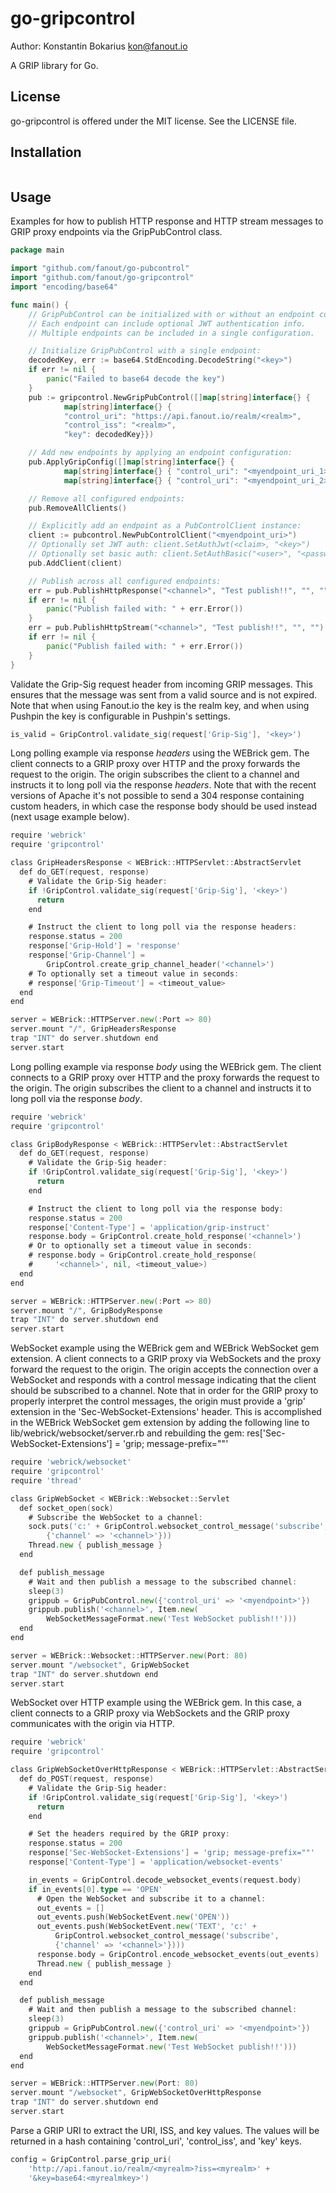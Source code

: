 go-gripcontrol
================

Author: Konstantin Bokarius <kon@fanout.io>

A GRIP library for Go.

License
-------

go-gripcontrol is offered under the MIT license. See the LICENSE file.

Installation
------------

```sh
```

Usage
-----

Examples for how to publish HTTP response and HTTP stream messages to GRIP proxy endpoints via the GripPubControl class.

```Go
package main

import "github.com/fanout/go-pubcontrol"
import "github.com/fanout/go-gripcontrol"
import "encoding/base64"

func main() {
    // GripPubControl can be initialized with or without an endpoint configuration.
    // Each endpoint can include optional JWT authentication info.
    // Multiple endpoints can be included in a single configuration.

    // Initialize GripPubControl with a single endpoint:
    decodedKey, err := base64.StdEncoding.DecodeString("<key>")
    if err != nil {
        panic("Failed to base64 decode the key")
    }
    pub := gripcontrol.NewGripPubControl([]map[string]interface{} {
            map[string]interface{} {
            "control_uri": "https://api.fanout.io/realm/<realm>",
            "control_iss": "<realm>", 
            "key": decodedKey}})

    // Add new endpoints by applying an endpoint configuration:
    pub.ApplyGripConfig([]map[string]interface{} {
            map[string]interface{} { "control_uri": "<myendpoint_uri_1>" },
            map[string]interface{} { "control_uri": "<myendpoint_uri_2>" }})

    // Remove all configured endpoints:
    pub.RemoveAllClients()

    // Explicitly add an endpoint as a PubControlClient instance:
    client := pubcontrol.NewPubControlClient("<myendpoint_uri>")
    // Optionally set JWT auth: client.SetAuthJwt(<claim>, "<key>")
    // Optionally set basic auth: client.SetAuthBasic("<user>", "<password>")
    pub.AddClient(client)

    // Publish across all configured endpoints:
    err = pub.PublishHttpResponse("<channel>", "Test publish!!", "", "")
    if err != nil {
        panic("Publish failed with: " + err.Error())
    }
    err = pub.PublishHttpStream("<channel>", "Test publish!!", "", "")
    if err != nil {
        panic("Publish failed with: " + err.Error())
    }
}
```

Validate the Grip-Sig request header from incoming GRIP messages. This ensures that the message was sent from a valid source and is not expired. Note that when using Fanout.io the key is the realm key, and when using Pushpin the key is configurable in Pushpin's settings.

```Go
is_valid = GripControl.validate_sig(request['Grip-Sig'], '<key>')
```

Long polling example via response _headers_ using the WEBrick gem. The client connects to a GRIP proxy over HTTP and the proxy forwards the request to the origin. The origin subscribes the client to a channel and instructs it to long poll via the response _headers_. Note that with the recent versions of Apache it's not possible to send a 304 response containing custom headers, in which case the response body should be used instead (next usage example below).

```Go
require 'webrick'
require 'gripcontrol'

class GripHeadersResponse < WEBrick::HTTPServlet::AbstractServlet
  def do_GET(request, response)
    # Validate the Grip-Sig header:
    if !GripControl.validate_sig(request['Grip-Sig'], '<key>')
      return
    end

    # Instruct the client to long poll via the response headers:
    response.status = 200
    response['Grip-Hold'] = 'response'
    response['Grip-Channel'] = 
        GripControl.create_grip_channel_header('<channel>')
    # To optionally set a timeout value in seconds:
    # response['Grip-Timeout'] = <timeout_value>
  end
end

server = WEBrick::HTTPServer.new(:Port => 80)
server.mount "/", GripHeadersResponse
trap "INT" do server.shutdown end
server.start
```

Long polling example via response _body_ using the WEBrick gem. The client connects to a GRIP proxy over HTTP and the proxy forwards the request to the origin. The origin subscribes the client to a channel and instructs it to long poll via the response _body_.

```Go
require 'webrick'
require 'gripcontrol'

class GripBodyResponse < WEBrick::HTTPServlet::AbstractServlet
  def do_GET(request, response)
    # Validate the Grip-Sig header:
    if !GripControl.validate_sig(request['Grip-Sig'], '<key>')
      return
    end

    # Instruct the client to long poll via the response body:
    response.status = 200
    response['Content-Type'] = 'application/grip-instruct'
    response.body = GripControl.create_hold_response('<channel>')
    # Or to optionally set a timeout value in seconds:
    # response.body = GripControl.create_hold_response(
    #     '<channel>', nil, <timeout_value>)
  end
end

server = WEBrick::HTTPServer.new(:Port => 80)
server.mount "/", GripBodyResponse
trap "INT" do server.shutdown end
server.start
```

WebSocket example using the WEBrick gem and WEBrick WebSocket gem extension. A client connects to a GRIP proxy via WebSockets and the proxy forward the request to the origin. The origin accepts the connection over a WebSocket and responds with a control message indicating that the client should be subscribed to a channel. Note that in order for the GRIP proxy to properly interpret the control messages, the origin must provide a 'grip' extension in the 'Sec-WebSocket-Extensions' header. This is accomplished in the WEBrick WebSocket gem extension by adding the following line to lib/webrick/websocket/server.rb and rebuilding the gem: res['Sec-WebSocket-Extensions'] = 'grip; message-prefix=""'

```Go
require 'webrick/websocket'
require 'gripcontrol'
require 'thread'

class GripWebSocket < WEBrick::Websocket::Servlet
  def socket_open(sock)
    # Subscribe the WebSocket to a channel:
    sock.puts('c:' + GripControl.websocket_control_message('subscribe',
        {'channel' => '<channel>'}))
    Thread.new { publish_message }
  end

  def publish_message
    # Wait and then publish a message to the subscribed channel:
    sleep(3)
    grippub = GripPubControl.new({'control_uri' => '<myendpoint>'})
    grippub.publish('<channel>', Item.new(
        WebSocketMessageFormat.new('Test WebSocket publish!!')))
  end
end

server = WEBrick::Websocket::HTTPServer.new(Port: 80)
server.mount "/websocket", GripWebSocket
trap "INT" do server.shutdown end
server.start
```

WebSocket over HTTP example using the WEBrick gem. In this case, a client connects to a GRIP proxy via WebSockets and the GRIP proxy communicates with the origin via HTTP.

```Go
require 'webrick'
require 'gripcontrol'

class GripWebSocketOverHttpResponse < WEBrick::HTTPServlet::AbstractServlet
  def do_POST(request, response)
    # Validate the Grip-Sig header:
    if !GripControl.validate_sig(request['Grip-Sig'], '<key>')
      return
    end

    # Set the headers required by the GRIP proxy:
    response.status = 200
    response['Sec-WebSocket-Extensions'] = 'grip; message-prefix=""'
    response['Content-Type'] = 'application/websocket-events'

    in_events = GripControl.decode_websocket_events(request.body)
    if in_events[0].type == 'OPEN'
      # Open the WebSocket and subscribe it to a channel:
      out_events = []
      out_events.push(WebSocketEvent.new('OPEN'))
      out_events.push(WebSocketEvent.new('TEXT', 'c:' +
          GripControl.websocket_control_message('subscribe',
          {'channel' => '<channel>'})))
      response.body = GripControl.encode_websocket_events(out_events)
      Thread.new { publish_message }
    end
  end

  def publish_message
    # Wait and then publish a message to the subscribed channel:
    sleep(3)
    grippub = GripPubControl.new({'control_uri' => '<myendpoint>'})
    grippub.publish('<channel>', Item.new(
        WebSocketMessageFormat.new('Test WebSocket publish!!')))
  end
end

server = WEBrick::HTTPServer.new(Port: 80)
server.mount "/websocket", GripWebSocketOverHttpResponse
trap "INT" do server.shutdown end
server.start
```

Parse a GRIP URI to extract the URI, ISS, and key values. The values will be returned in a hash containing 'control_uri', 'control_iss', and 'key' keys.

```Go
config = GripControl.parse_grip_uri(
    'http://api.fanout.io/realm/<myrealm>?iss=<myrealm>' +
    '&key=base64:<myrealmkey>')
```
